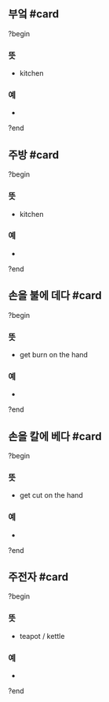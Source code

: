 ## 부엌 #card
?begin
### 뜻
- kitchen
### 예
-
?end


## 주방 #card
?begin
### 뜻
- kitchen
### 예
-
?end


## 손을 불에 데다 #card
?begin
### 뜻
- get burn on the hand
### 예
-
?end


## 손을 칼에 베다 #card
?begin
### 뜻
- get cut on the hand
### 예
-
?end

## 주전자 #card
?begin
### 뜻
- teapot / kettle
### 예
-
?end
